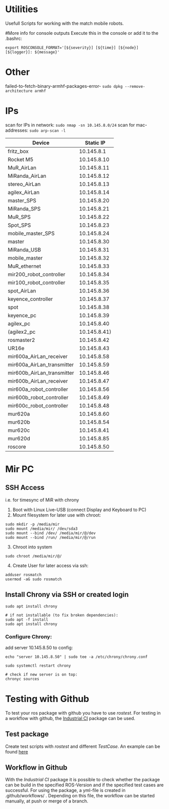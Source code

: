 # Utilities
Usefull Scripts for working with the match mobile robots.


#More info for console outputs
Execute this in the console or add it to the .bashrc:
```
export ROSCONSOLE_FORMAT='[${severity}] [${time}] [${node}] [${logger}]: ${message}'
```

# Other
failed-to-fetch-binary-armhf-packages-error-
```sudo dpkg --remove-architecture armhf```



# IPs
scan for IPs in network: ```sudo nmap -sn 10.145.8.0/24```
scan for mac-addresses: ```sudo arp-scan -l```


| Device  | Static IP |
| ------------- | ------------- |
| fritz_box | 10.145.8.1 |
| Rocket M5  |    10.145.8.10 |
| MuR_AirLan  | 10.145.8.11  |
| MiRanda_AirLan  | 10.145.8.12  |
| stereo_AirLan  | 10.145.8.13  |
| agilex_AirLan  | 10.145.8.14  |
| master_SPS  | 10.145.8.20  |
| MiRanda_SPS  | 10.145.8.21  |
| MuR_SPS  | 10.145.8.22  |
| Spot_SPS  | 10.145.8.23  |
| mobile_master_SPS  | 10.145.8.24  |
| master  | 10.145.8.30  |
| MiRanda_USB  | 10.145.8.31  |
| mobile_master  | 10.145.8.32  |
| MuR_ethernet  | 10.145.8.33  |
| mir200_robot_controller  | 10.145.8.34  |
| mir100_robot_controller  | 10.145.8.35  |
| spot_AirLan  | 10.145.8.36  |
| keyence_controller  | 10.145.8.37  |
| spot | 10.145.8.38  |
| keyence_pc  | 10.145.8.39  |
| agilex_pc  | 10.145.8.40  |
| (agilex2_pc  | 10.145.8.41)  |
| rosmaster2  | 10.145.8.42  |
| UR16e  | 10.145.8.43 |
| mir600a_AirLan_receiver | 10.145.8.58 |
| mir600a_AirLan_transmitter | 10.145.8.59 |
| mir600b_AirLan_transmitter | 10.145.8.46 |
| mir600b_AirLan_receiver | 10.145.8.47 |
| mir600a_robot_controller | 10.145.8.56 |
| mir600b_robot_controller | 10.145.8.49 |
| mir600c_robot_controller | 10.145.8.48 |
| mur620a | 10.145.8.60 |
| mur620b | 10.145.8.54 |
| mur620c | 10.145.8.41 |
| mur620d | 10.145.8.85 |
| roscore | 10.145.8.50 |

# Mir PC
## SSH Access
i.e. for timesync of MiR with chrony
1. Boot with Linux Live-USB (connect Display and Keyboard to PC)
2. Mount filesystem for later use with chroot:
```
sudo mkdir -p /media/mir
sudo mount /media/mir/ /dev/sda3
sudo mount --bind /dev/ /media/mir/@/dev
sudo mount --bind /run/ /media/mir/@/run
```
3. Chroot into system
```
sudo chroot /media/mir/@/
```

4. Create User for later access via ssh:
```
adduser rosmatch
usermod -aG sudo rosmatch
```

## Install Chrony via SSH or created login
```
sudo apt install chrony

# if not installable (to fix broken dependencies):
sudo apt -f install
sudo apt install chrony
```

### Configure Chrony:
add server 10.145.8.50 to config:
```
echo "server 10.145.8.50" | sudo tee -a /etc/chrony/chrony.conf

sudo systemctl restart chrony

# check if new server is on top:
chronyc sources
```

# Testing with Github
To test your ros package with github you have to use *rostest*. For testing in a workflow with github, the [Industrial CI](https://github.com/ros-industrial/industrial_ci.git) package can be used.

## Test package
Create test scripts with *rostest* and different *TestCase*. An example can be found [here](https://github.com/pumablattlaus/test_packages_tutorial)

## Workflow in Github
With the *Industrial CI* package it is possible to check whether the package can be build in the specified ROS-Version and if the specified test cases are successful.
For using the package, a yml-file is created in .github/workflows/ .
Depending on this file, the workflow can be started manually, at push or merge of a branch.
